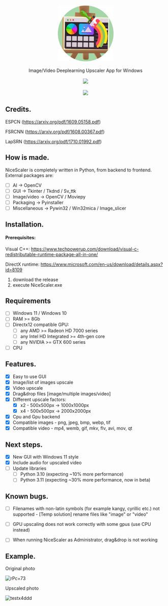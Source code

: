 <div align="center">
    <br>
    <img src="https://github.com/Djdefrag/NiceScaler/blob/main/logo.png" width="175"> </a> 
    <br><br> Image/Video Deeplearning Upscaler App for Windows <br><br>
    <a href="https://github.com/Djdefrag/NiceScaler/releases">
         <img src="https://user-images.githubusercontent.com/86362423/162710522-c40c4f39-a6b9-48bc-84bc-1c6b78319f01.png" width="200">
    </a>
</div>
<br>
<div align="center">
    <img src="https://user-images.githubusercontent.com/32263112/185062867-1e725e1d-b0a8-46ed-aa48-fd15041dfb34.png"> </a> 
</div>

## Credits.
ESPCN   (https://arxiv.org/pdf/1609.05158.pdf)

FSRCNN  (https://arxiv.org/pdf/1608.00367.pdf)

LapSRN  (https://arxiv.org/pdf/1710.01992.pdf)

## How is made.
NiceScaler is completely written in Python, from backend to frontend. External packages are:
- [ ] AI  -> OpenCV
- [ ] GUI -> Tkinter / Tkdnd / Sv_ttk
- [ ] Image/video -> OpenCV / Moviepy
- [ ] Packaging   -> Pyinstaller
- [ ] Miscellaneous -> Pywin32 / Win32mica / Image_slicer

## Installation.
#### Prerequisites: 
 Visual C++: https://www.techpowerup.com/download/visual-c-redistributable-runtime-package-all-in-one/
 
 DirectX runtime: https://www.microsoft.com/en-us/download/details.aspx?id=8109
1) download the release
2) execute NiceScaler.exe

## Requirements
- [ ] Windows 11 / Windows 10
- [ ] RAM >= 8Gb
- [ ] Directx12 compatible GPU:
    - [ ] any AMD >= Radeon HD 7000 series
    - [ ] any Intel HD Integrated >= 4th-gen core
    - [ ] any NVIDIA >=  GTX 600 series
- [ ] CPU

## Features.
- [x] Easy to use GUI
- [x] Image/list of images upscale
- [x] Video upscale
- [x] Drag&drop files [image/multiple images/video]
- [x] Different upscale factors:
    - [x] x2   - 500x500px -> 1000x1000px
    - [x] x4   - 500x500px -> 2000x2000px
- [x] Cpu and Gpu backend
- [x] Compatible images - png, jpeg, bmp, webp, tif  
- [x] Compatible video  - mp4, wemb, gif, mkv, flv, avi, mov, qt 

## Next steps.
- [x] New GUI with Windows 11 style
- [x] Include audio for upscaled video
- [ ] Update libraries 
    - [ ] Python 3.10 (expecting ~10% more performance) 
    - [ ] Python 3.11 (expecting ~30% more performance, now in beta)

## Known bugs.
- [ ] Filenames with non-latin symbols (for example kangy, cyrillic etc.) not supported - [Temp solution] rename files like "image" or "video"
- [ ] GPU upscaling does not work correctly with some gpus (use CPU instead)
- [ ] When running NiceScaler as Administrator, drag&drop is not working


## Example. 

Original photo

![rPc+73](https://user-images.githubusercontent.com/32263112/155835499-fef341fb-d727-40f6-841c-5c41a1340499.png)

Upscaled photo

![testx4ddd](https://user-images.githubusercontent.com/32263112/157822217-9742b155-fe63-41a8-b057-81c833719b1d.png)


 
